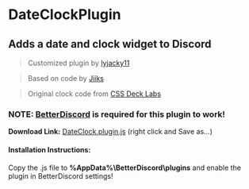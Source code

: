 # DateClockPlugin
## Adds a date and clock widget to Discord
> Customized plugin by [lyjacky11](https://github.com/lyjacky11/)

> Based on code by [Jiiks](https://github.com/Jiiks/BetterDiscordApp/blob/master/Plugins/clock.plugin.js)

> Original clock code from [CSS Deck Labs](http://cssdeck.com/labs/minimal-css3-digital-clock)

### NOTE: [BetterDiscord](https://betterdiscord.net/home/) is required for this plugin to work!

**Download Link:** [DateClock.plugin.js](https://github.com/lyjacky11/DateClockPlugin/raw/master/DateClock.plugin.js) (right click and Save as...)

#### Installation Instructions:
Copy the .js file to **%AppData%\BetterDiscord\plugins** and enable the plugin in BetterDiscord settings!
